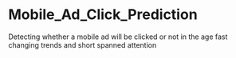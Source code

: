 # Mobile_Ad_Click_Prediction
Detecting whether a mobile ad will be clicked or not in the age fast changing trends and short spanned attention

